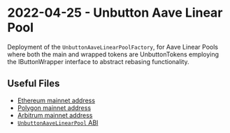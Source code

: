 # 2022-04-25 - Unbutton Aave Linear Pool

Deployment of the `UnbuttonAaveLinearPoolFactory`, for Aave Linear Pools where both the main and wrapped tokens are UnbuttonTokens employing the IButtonWrapper interface to abstract rebasing functionality.

## Useful Files

- [Ethereum mainnet address](./output/mainnet.json)
- [Polygon mainnet address](./output/polygon.json)
- [Arbitrum mainnet address](./output/arbitrum.json)
- [`UnbuttonAaveLinearPool` ABI](./abi/UnbuttonAaveLinearPool.json)
